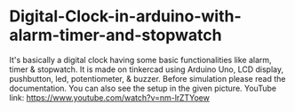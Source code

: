 # Digital-Clock-in-arduino-with-alarm-timer-and-stopwatch
It's basically a digital clock having some basic functionalities like alarm, timer &amp; stopwatch. It is made on tinkercad using Arduino Uno, LCD display, pushbutton, led, potentiometer, &amp; buzzer.
Before simulation please read the documentation.
You can also see the setup in the given picture.
YouTube link: https://www.youtube.com/watch?v=nm-lrZTYoew
